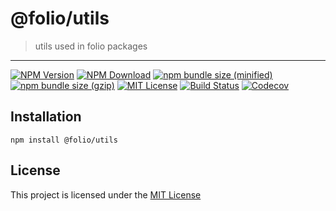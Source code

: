 # @folio/utils

> utils used in folio packages

<hr />

[![NPM Version](https://img.shields.io/npm/v/@folio/utils.svg)](https://www.npmjs.com/package/@folio/utils)
[![NPM Download](https://img.shields.io/npm/dt/@folio/utils.svg)](https://www.npmjs.com/package/@folio/utils)
[![npm bundle size (minified)](https://img.shields.io/bundlephobia/min/react.svg)](https://www.npmjs.com/package/@folio/utils)
[![npm bundle size (gzip)](https://img.shields.io/bundlephobia/minzip/react.svg)](https://www.npmjs.com/package/@folio/utils)
[![MIT License](https://img.shields.io/github/license/mashape/apistatus.svg)](https://github.com/jalal246/folio/blob/master/LICENSE)
[![Build Status](https://travis-ci.org/jalal246/folio.svg?branch=master)](https://travis-ci.org/jalal246/folio)
[![Codecov](https://img.shields.io/codecov/c/github/jalal246/folio.svg)](https://codecov.io/gh/jalal246/folio)

## Installation

```
npm install @folio/utils
```


## License

This project is licensed under the [MIT License](https://github.com/jalal246/folio/blob/master/LICENSE)
